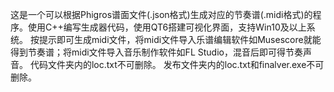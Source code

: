 这是一个可以根据Phigros谱面文件(.json格式)生成对应的节奏谱(.midi格式)的程序。使用C++编写生成器代码，使用QT6搭建可视化界面，支持Win10及以上系统。
按提示即可生成midi文件，将midi文件导入乐谱编辑软件如Musescore就能得到节奏谱；将midi文件导入音乐制作软件如FL Studio，混音后即可得节奏声音。
代码文件夹内的loc.txt不可删除。
发布文件夹内的loc.txt和finalver.exe不可删除。
